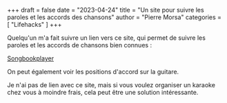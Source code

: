 +++
draft       = false
date        = "2023-04-24"
title       = "Un site pour suivre les paroles et les accords des chansons"
author      = "Pierre Morsa"
categories  = [ "Lifehacks" ]
+++

Quelqu'un m'a fait suivre un lien vers ce site, qui permet de suivre les paroles et les accords de chansons bien connues :

[Songbookplayer](https://www.songbookplayer.com)

On peut également voir les positions d'accord sur la guitare.

Je n'ai pas de lien avec ce site, mais si vous voulez organiser un karaoke chez vous à moindre frais, cela peut être une solution intéressante.
